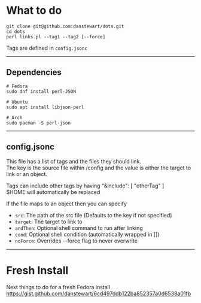 # What to do
```
git clone git@github.com:danstewart/dots.git
cd dots
perl links.pl --tag1 --tag2 [--force]
```

Tags are defined in `config.jsonc`

---

## Dependencies

```
# Fedora
sudo dnf install perl-JSON

# Ubuntu
sudo apt install libjson-perl

# Arch
sudo pacman -S perl-json
```

---

## config.jsonc

This file has a list of tags and the files they should link.  
The key is the source file within /config and the value is either the target to link or an object.  

Tags can include other tags by having "&include": [ "otherTag" ]  
$HOME will automatically be replaced  

If the file maps to an object then you can specify  
- `src`: The path of the src file (Defaults to the key if not specified)
- `target`: The target to link to
- `andThen`: Optional shell command to run after linking
- `cond`: Optional shell condition (automatically wrapped in [])
- `noForce`: Overrides --force flag to never overwrite

---

# Fresh Install

Next things to do for a fresh Fedora install  
https://gist.github.com/danstewart/6cd497ddb122ba852357a0d6538a01fb  
